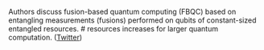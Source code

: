 
Authors discuss fusion-based quantum computing (FBQC) based on entangling measurements (fusions) performed on qubits of constant-sized entangled resources. # resources increases for larger quantum computation. ([Twitter](https://twitter.com/JoshuahHeath/status/1354096760352894978))
